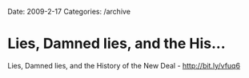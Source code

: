 Date: 2009-2-17
Categories: /archive

# Lies, Damned lies, and the His...

Lies, Damned lies, and the History of the New Deal - <a href="http://bit.ly/vfuq6" rel="nofollow">http://bit.ly/vfuq6</a>
